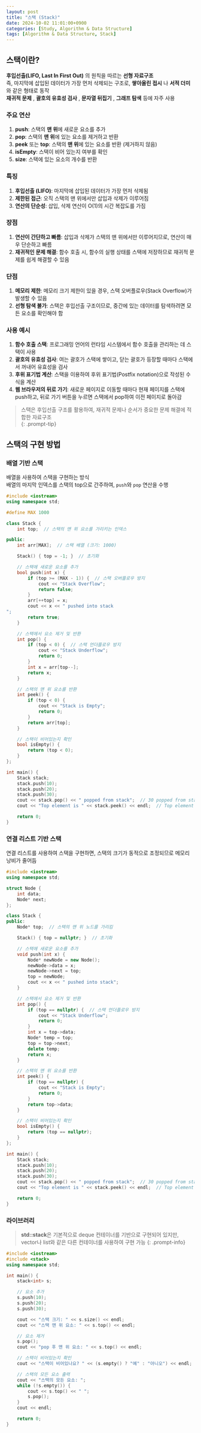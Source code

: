 ```yaml
---
layout: post
title: "스택 (Stack)"
date: 2024-10-02 11:01:00+0900
categories: [Study, Algorithm & Data Structure]
tags: [Algorithm & Data Structure, Stack]
---
```


## 스택이란?

**후입선출(LIFO, Last In First Out)** 의 원칙을 따르는 **선형 자료구조**   
즉, 마지막에 삽입된 데이터가 가장 먼저 삭제되는 구조로, **쌓아올린 접시** 나 **서적 더미** 와 같은 형태로 동작   
 **재귀적 문제** , **괄호의 유효성 검사** , **문자열 뒤집기** , **그래프 탐색** 등에 자주 사용  

### 주요 연산
1. **push**: 스택의 **맨 위**에 새로운 요소를 추가
2. **pop**: 스택의 **맨 위**에 있는 요소를 제거하고 반환
3. **peek** 또는 **top**: 스택의 **맨 위**에 있는 요소를 반환 (제거하지 않음)
4. **isEmpty**: 스택이 비어 있는지 여부를 확인
5. **size**: 스택에 있는 요소의 개수를 반환

### 특징 
1. **후입선출 (LIFO)**: 마지막에 삽입된 데이터가 가장 먼저 삭제됨
2. **제한된 접근**: 오직 스택의 맨 위에서만 삽입과 삭제가 이루어짐
3. **연산의 단순성**: 삽입, 삭제 연산이 O(1)의 시간 복잡도를 가짐

### 장점
1. **연산이 간단하고 빠름**: 삽입과 삭제가 스택의 맨 위에서만 이루어지므로, 연산이 매우 단순하고 빠름
2. **재귀적인 문제 해결**: 함수 호출 시, 함수의 실행 상태를 스택에 저장하므로 재귀적 문제를 쉽게 해결할 수 있음

### 단점
1. **메모리 제한**: 메모리 크기 제한이 있을 경우, 스택 오버플로우(Stack Overflow)가 발생할 수 있음
2. **선형 탐색 불가**: 스택은 후입선출 구조이므로, 중간에 있는 데이터를 탐색하려면 모든 요소를 확인해야 함

### 사용 예시
1. **함수 호출 스택**: 프로그래밍 언어의 런타임 시스템에서 함수 호출을 관리하는 데 스택이 사용
2. **괄호의 유효성 검사**: 여는 괄호가 스택에 쌓이고, 닫는 괄호가 등장할 때마다 스택에서 꺼내어 유효성을 검사
3. **후위 표기법 계산**: 스택을 이용하여 후위 표기법(Postfix notation)으로 작성된 수식을 계산
4. **웹 브라우저의 뒤로 가기**: 새로운 페이지로 이동할 때마다 현재 페이지를 스택에 push하고, 뒤로 가기 버튼을 누르면 스택에서 pop하여 이전 페이지로 돌아감

> 스택은 후입선출 구조를 활용하여, 재귀적 문제나 순서가 중요한 문제 해결에 적합한 자료구조  
{: .prompt-tip}


## 스택의 구현 방법
### 배열 기반 스택
배열을 사용하여 스택을 구현하는 방식  
배열의 마지막 인덱스를 스택의 top으로 간주하여, `push`와 `pop` 연산을 수행

```cpp
#include <iostream>
using namespace std;

#define MAX 1000

class Stack {
    int top;  // 스택의 맨 위 요소를 가리키는 인덱스

public:
    int arr[MAX];  // 스택 배열 (크기: 1000)

    Stack() { top = -1; }  // 초기화

    // 스택에 새로운 요소를 추가
    bool push(int x) {
        if (top >= (MAX - 1)) {  // 스택 오버플로우 방지
            cout << "Stack Overflow";
            return false;
        }
        arr[++top] = x;
        cout << x << " pushed into stack
";
        return true;
    }

    // 스택에서 요소 제거 및 반환
    int pop() {
        if (top < 0) {  // 스택 언더플로우 방지
            cout << "Stack Underflow";
            return 0;
        }
        int x = arr[top--];
        return x;
    }

    // 스택의 맨 위 요소를 반환
    int peek() {
        if (top < 0) {
            cout << "Stack is Empty";
            return 0;
        }
        return arr[top];
    }

    // 스택이 비어있는지 확인
    bool isEmpty() {
        return (top < 0);
    }
};

int main() {
    Stack stack;
    stack.push(10);
    stack.push(20);
    stack.push(30);
    cout << stack.pop() << " popped from stack";  // 30 popped from stack
    cout << "Top element is " << stack.peek() << endl;  // Top element is 20

    return 0;
}
```

### 연결 리스트 기반 스택
연결 리스트를 사용하여 스택을 구현하면, 스택의 크기가 동적으로 조정되므로 메모리 낭비가 줄어듬

```cpp
#include <iostream>
using namespace std;

struct Node {
    int data;
    Node* next;
};

class Stack {
public:
    Node* top;  // 스택의 맨 위 노드를 가리킴

    Stack() { top = nullptr; }  // 초기화

    // 스택에 새로운 요소를 추가
    void push(int x) {
        Node* newNode = new Node();
        newNode->data = x;
        newNode->next = top;
        top = newNode;
        cout << x << " pushed into stack";
    }

    // 스택에서 요소 제거 및 반환
    int pop() {
        if (top == nullptr) {  // 스택 언더플로우 방지
            cout << "Stack Underflow";
            return 0;
        }
        int x = top->data;
        Node* temp = top;
        top = top->next;
        delete temp;
        return x;
    }

    // 스택의 맨 위 요소를 반환
    int peek() {
        if (top == nullptr) {
            cout << "Stack is Empty";
            return 0;
        }
        return top->data;
    }

    // 스택이 비어있는지 확인
    bool isEmpty() {
        return (top == nullptr);
    }
};

int main() {
    Stack stack;
    stack.push(10);
    stack.push(20);
    stack.push(30);
    cout << stack.pop() << " popped from stack";  // 30 popped from stack
    cout << "Top element is " << stack.peek() << endl;  // Top element is 20

    return 0;
}
```


### 라이브러리

>**std::stack**은 기본적으로 deque 컨테이너를 기반으로 구현되어 있지만, vector나 list와 같은 다른 컨테이너를 사용하여 구현 가능
{: .prompt-info}

```cpp
#include <iostream>
#include <stack>
using namespace std;

int main() {
    stack<int> s;

    // 요소 추가
    s.push(10);
    s.push(20);
    s.push(30);

    cout << "스택 크기: " << s.size() << endl;
    cout << "스택 맨 위 요소: " << s.top() << endl;

    // 요소 제거
    s.pop();
    cout << "pop 후 맨 위 요소: " << s.top() << endl;

    // 스택이 비어있는지 확인
    cout << "스택이 비어있나요? " << (s.empty() ? "예" : "아니오") << endl;

    // 스택의 모든 요소 출력
    cout << "스택의 모든 요소: ";
    while (!s.empty()) {
        cout << s.top() << " ";
        s.pop();
    }
    cout << endl;

    return 0;
}
```

